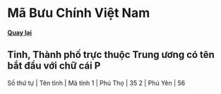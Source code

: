 # Mã Bưu Chính Việt Nam

**[Quay lại](https://khangshirokuma.github.io/MaBuuChinhVietNam/Danh_Sách/Mã_Tỉnh/Theo_Tên_Tỉnh/)**

## Tỉnh, Thành phố trực thuộc Trung ương có tên bắt đầu với chữ cái P

Số thứ tự | Tên tỉnh | Mã tỉnh
1 | Phú Thọ | 35
2 | Phú Yên | 56
